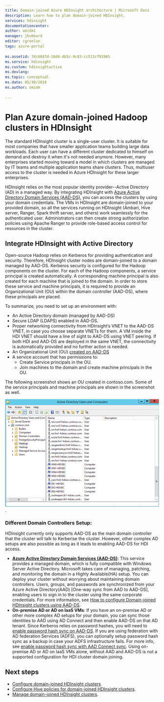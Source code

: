 ```yaml
---
title: Domain-joined Azure HDInsight architecture | Microsoft Docs
description: Learn how to plan domain-joined HDInsight.
services: hdinsight
documentationcenter: 
author: omidm1
manager: jhubbard
editor: cgronlun
tags: azure-portal

ms.assetid: 7dc6847d-10d4-4b5c-9c83-cc513cf91965
ms.service: hdinsight
ms.custom: hdinsightactive
ms.devlang: 
ms.topic: conceptual
ms.date: 05/30/2018
ms.author: omidm

---
```

# Plan Azure domain-joined Hadoop clusters in HDInsight

The standard HDInsight cluster is a single-user cluster. It is suitable for most companies that have smaller application teams building large data workloads. Each user can have a different cluster dedicated to himself on demand and destroy it when it's not needed anymore. However, many enterprises started moving toward a model in which clusters are managed by IT teams and multiple application teams share clusters. Thus, multiuser access to the cluster is needed in Azure HDInsight for these larger enterprises.

HDInsight relies on the most popular identity provider--Active Directory (AD) in a managed way. By integrating HDInsight with [Azure Active Directory Domain Services (AAD-DS)](../../active-directory-domain-services/active-directory-ds-overview.md), you can access the clusters by using your domain credentials. The VMs in HDInsight are domain-joined to your provided domain, so all the services running on HDInsight (Ambari, Hive server, Ranger, Spark thrift server, and others) work seamlessly for the authenticated user. Administrators can then create strong authorization policies using Apache Ranger to provide role-based access control for resources in the cluster.


## Integrate HDInsight with Active Directory

Open-source Hadoop relies on Kerberos for providing authentication and security. Therefore, HDInsight cluster nodes are domain-joined to a domain managed by AAD-DS. Kerberos security is configured for the Hadoop components on the cluster. For each of the Hadoop components, a service principal is created automatically. A corresponding machine principal is also created for each machine that is joined to the domain. In order to store these service and machine principals, it is required to provide an Organizational Unit (OU) within the domain controller (AAD-DS), where these principals are placed. 

To summarize, you need to set up an environment with:

- An Active Directory domain (managed by AAD-DS)
- Secure LDAP (LDAPS) enabled in AAD-DS.
- Proper networking connectivity from HDInsight’s VNET to the AAD-DS VNET, in case you choose separate VNETs for them. A VM inside the HDI VNET should have a line of sight to AAD-DS using VNET peering. If both HDI and AAD-DS are deployed in the same VNET, the connectivity is automatically provided and no further action is needed.
- An Organizational Unit (OU) [created on AAD-DS](../../active-directory-domain-services/active-directory-ds-admin-guide-create-ou.md)
- A service account that has permissions to:
    - Create Service principals in the OU.
    - Join machines to the domain and create machine principals in the OU.

The following screenshot shows an OU created in contoso.com. Some of the service principals and machine principals are shown in the screenshot as well.

![Domain Joined HDInsight clusters ou](./media/apache-domain-joined-architecture/hdinsight-domain-joined-ou.png).

### Different Domain Controllers Setup:
HDInsight currently only supports AAD-DS as the main domain controller that the cluster will talk to Kerberise the cluster. However, other complex AD setups are also possible as long as it leads to enabling AAD-DS for HDI access.

- **[Azure Active Directory Domain Services (AAD-DS)](../../active-directory-domain-services/active-directory-ds-overview.md)**: This service provides a managed domain, which is fully compatible with Windows Server Active Directory. Microsoft takes care of managing, patching, and monitoring the domain in a Highly Available(HA) setup. You can deploy your cluster without worrying about maintaining domain controllers. Users, groups, and passwords are synchronized from your Azure Active Directory(AAD) [One-way sync from AAD to AAD-DS], enabling users to sign in to the cluster using the same corporate credentials. For more information, see [How to configure Domain-joined HDInsight clusters using AAD-DS](./apache-domain-joined-configure-using-azure-adds.md).
- **On-premise AD or AD on IaaS VMs**: If you have an on-premise AD or other more complex AD setups for your domain, you can sync those identities to AAD using AD Connect and then enable AAD-DS on that AD tenant. Since Kerberos relies on password hashes, you will need to [enable password hash sync on AAD-DS](../../active-directory-domain-services/active-directory-ds-getting-started-password-sync.md). If you are using federation with AD federation Services (ADFS), you can optionally setup password hash sync as a backup in case your ADFS infrastructure fails. For more info, see [enable password hash sync with AAD Connect sync](../../active-directory/connect/active-directory-aadconnectsync-implement-password-hash-synchronization.md). Using on-premise AD or AD on IaaS VMs alone, without AAD and AAD-DS is not a supported configuration for HDI cluster domain joining.

## Next steps
* [Configure domain-joined HDInsight clusters](apache-domain-joined-configure-using-azure-adds.md).
* [Configure Hive policies for domain-joined HDInsight clusters](apache-domain-joined-run-hive.md).
* [Manage domain-joined HDInsight clusters](apache-domain-joined-manage.md). 
